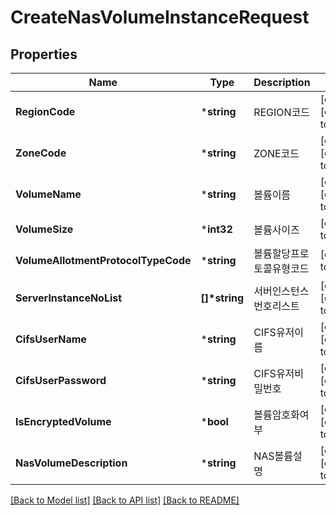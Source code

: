 # CreateNasVolumeInstanceRequest

## Properties
Name | Type | Description | Notes
------------ | ------------- | ------------- | -------------
**RegionCode** | ***string** | REGION코드 | [optional] [default to null]
**ZoneCode** | ***string** | ZONE코드 | [optional] [default to null]
**VolumeName** | ***string** | 볼륨이름 | [optional] [default to null]
**VolumeSize** | ***int32** | 볼륨사이즈 | [default to null]
**VolumeAllotmentProtocolTypeCode** | ***string** | 볼륨할당프로토콜유형코드 | [default to null]
**ServerInstanceNoList** | **[]\*string** | 서버인스턴스번호리스트 | [optional] [default to null]
**CifsUserName** | ***string** | CIFS유저이름 | [optional] [default to null]
**CifsUserPassword** | ***string** | CIFS유저비밀번호 | [optional] [default to null]
**IsEncryptedVolume** | ***bool** | 볼륨암호화여부 | [optional] [default to null]
**NasVolumeDescription** | ***string** | NAS볼륨설명 | [optional] [default to null]

[[Back to Model list]](../README.md#documentation-for-models) [[Back to API list]](../README.md#documentation-for-api-endpoints) [[Back to README]](../README.md)


